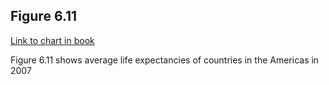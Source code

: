## Figure 6.11

[Link to chart in book](https://clauswilke.com/dataviz/visualizing-amounts.html#fig:Americas-life-expect)

Figure 6.11 shows average life expectancies of countries in the Americas in 2007



